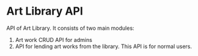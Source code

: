 # Art Library API

API of Art Library. It consists of two main modules: 

1. Art work CRUD API for admins  
2. API for lending art works from the library. This API is for normal users.


